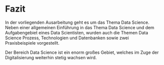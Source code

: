 # Fazit

In der vorliegenden Ausarbeitung geht es um das Thema Data Science. Neben einer allgemeinen Einführung in das Thema Data Science und dem Aufgabengebiet eines Data Scientisten, wurden auch die Themen Data Science Prozess, Technologien und Datenbanken sowie zwei Praxisbeispiele vorgestellt.

Der Bereich Data Science ist ein enorm großes Gebiet, welches im Zuge der Digitalisierung weiterhin stetig wachsen wird.
